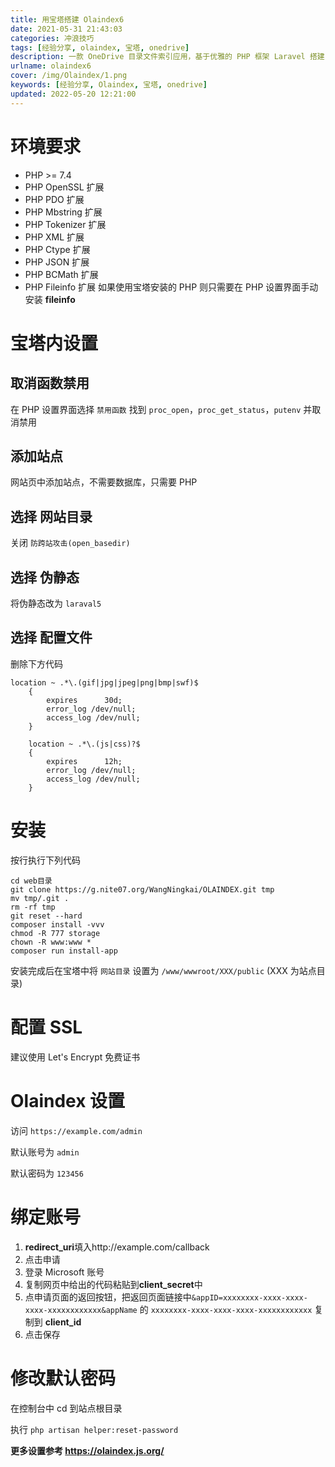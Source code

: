 ```yaml
---
title: 用宝塔搭建 Olaindex6
date: 2021-05-31 21:43:03
categories: 冲浪技巧
tags: [经验分享, olaindex, 宝塔, onedrive]
description: 一款 OneDrive 目录文件索引应用，基于优雅的 PHP 框架 Laravel 搭建，并通过 Microsoft Graph 接口获取数据展示，支持多类型帐号登录，多种主题显示，简单而强大。
urlname: olaindex6
cover: /img/Olaindex/1.png
keywords: [经验分享, Olaindex, 宝塔, onedrive]
updated: 2022-05-20 12:21:00
---
```


# 环境要求

- PHP >= 7.4
- PHP OpenSSL 扩展
- PHP PDO 扩展
- PHP Mbstring 扩展
- PHP Tokenizer 扩展
- PHP XML 扩展
- PHP Ctype 扩展
- PHP JSON 扩展
- PHP BCMath 扩展
- PHP Fileinfo 扩展
  如果使用宝塔安装的 PHP 则只需要在 PHP 设置界面手动安装 **fileinfo**

# 宝塔内设置

## 取消函数禁用

在 PHP 设置界面选择 `禁用函数`
找到 `proc_open`，`proc_get_status`，`putenv` 并取消禁用

## 添加站点

网站页中添加站点，不需要数据库，只需要 PHP

## 选择 网站目录

关闭 `防跨站攻击(open_basedir)`

## 选择 伪静态

将伪静态改为 `laraval5`

## 选择 配置文件

删除下方代码

```
location ~ .*\.(gif|jpg|jpeg|png|bmp|swf)$
    {
        expires      30d;
        error_log /dev/null;
        access_log /dev/null;
    }

    location ~ .*\.(js|css)?$
    {
        expires      12h;
        error_log /dev/null;
        access_log /dev/null;
    }
```

# 安装

按行执行下列代码

```
cd web目录
git clone https://g.nite07.org/WangNingkai/OLAINDEX.git tmp
mv tmp/.git .
rm -rf tmp
git reset --hard
composer install -vvv
chmod -R 777 storage
chown -R www:www *
composer run install-app
```

安装完成后在宝塔中将 `网站目录` 设置为 `/www/wwwroot/XXX/public` (XXX 为站点目录)

# 配置 SSL

建议使用 Let's Encrypt 免费证书

# Olaindex 设置

访问 `https://example.com/admin`

默认账号为 `admin`

默认密码为 `123456`

# 绑定账号

1. **redirect_uri**填入http://example.com/callback
2. 点击申请
3. 登录 Microsoft 账号
4. 复制网页中给出的代码粘贴到**client_secret**中
5. 点申请页面的返回按钮，把返回页面链接中`&appID=xxxxxxxx-xxxx-xxxx-xxxx-xxxxxxxxxxxx&appName` 的 `xxxxxxxx-xxxx-xxxx-xxxx-xxxxxxxxxxxx` 复制到 **client_id**
6. 点击保存

# 修改默认密码

在控制台中 cd 到站点根目录

执行 `php artisan helper:reset-password`

**更多设置参考 https://olaindex.js.org/**
